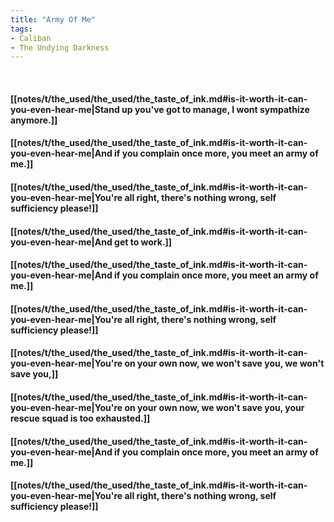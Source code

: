 ```yaml
---
title: "Army Of Me"
tags:
- Caliban
- The Undying Darkness
---
```

&nbsp;
#### [[notes/t/the_used/the_used/the_taste_of_ink.md#is-it-worth-it-can-you-even-hear-me|Stand up you've got to manage, I wont sympathize anymore.]]
#### [[notes/t/the_used/the_used/the_taste_of_ink.md#is-it-worth-it-can-you-even-hear-me|And if you complain once more, you meet an army of me.]]
#### [[notes/t/the_used/the_used/the_taste_of_ink.md#is-it-worth-it-can-you-even-hear-me|You're all right, there's nothing wrong, self sufficiency please!]]
#### [[notes/t/the_used/the_used/the_taste_of_ink.md#is-it-worth-it-can-you-even-hear-me|And get to work.]]
#### [[notes/t/the_used/the_used/the_taste_of_ink.md#is-it-worth-it-can-you-even-hear-me|And if you complain once more, you meet an army of me.]]
#### [[notes/t/the_used/the_used/the_taste_of_ink.md#is-it-worth-it-can-you-even-hear-me|You're all right, there's nothing wrong, self sufficiency please!]]
#### [[notes/t/the_used/the_used/the_taste_of_ink.md#is-it-worth-it-can-you-even-hear-me|You're on your own now, we won't save you, we won't save you,]]
#### [[notes/t/the_used/the_used/the_taste_of_ink.md#is-it-worth-it-can-you-even-hear-me|You're on your own now, we won't save you, your rescue squad is too exhausted.]]
#### [[notes/t/the_used/the_used/the_taste_of_ink.md#is-it-worth-it-can-you-even-hear-me|And if you complain once more, you meet an army of me.]]
#### [[notes/t/the_used/the_used/the_taste_of_ink.md#is-it-worth-it-can-you-even-hear-me|You're all right, there's nothing wrong, self sufficiency please!]]
